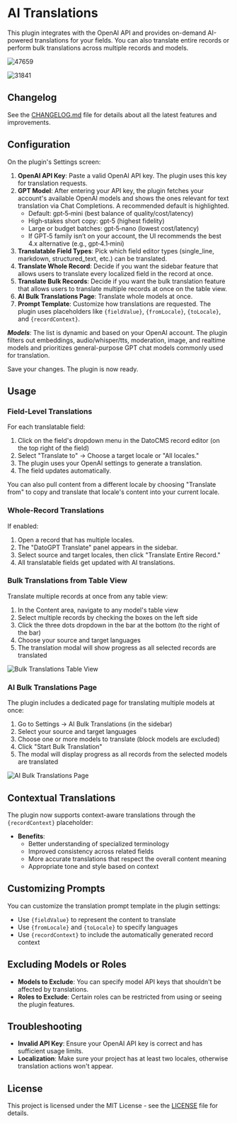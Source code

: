 # AI Translations

This plugin integrates with the OpenAI API and provides on-demand AI-powered translations for your fields. You can also translate entire records or perform bulk translations across multiple records and models.

![47659](https://github.com/user-attachments/assets/2aae06c5-d2fb-404d-ae76-08b5ebd55759)

![31841](https://github.com/user-attachments/assets/a1b4e9aa-d79e-4807-8b90-16b06b65852c)

## Changelog

See the [CHANGELOG.md](./CHANGELOG.md) file for details about all the latest features and improvements.

## Configuration

On the plugin's Settings screen:

1. **OpenAI API Key**: Paste a valid OpenAI API key. The plugin uses this key for translation requests.
2. **GPT Model**: After entering your API key, the plugin fetches your
   account's available OpenAI models and shows the ones relevant for
   text translation via Chat Completions. A recommended default is highlighted.
   - Default: gpt‑5‑mini (best balance of quality/cost/latency)
   - High‑stakes short copy: gpt‑5 (highest fidelity)
   - Large or budget batches: gpt‑5‑nano (lowest cost/latency)
   - If GPT‑5 family isn’t on your account, the UI recommends the best 4.x alternative (e.g., gpt‑4.1‑mini)
3. **Translatable Field Types**: Pick which field editor types (single_line, markdown, structured_text, etc.) can be translated.
4. **Translate Whole Record**: Decide if you want the sidebar feature that allows users to translate every localized field in the record at once.
5. **Translate Bulk Records**: Decide if you want the bulk translation feature that allows users to translate multiple records at once on the table view.
6. **AI Bulk Translations Page**: Translate whole models at once.
7. **Prompt Template**: Customize how translations are requested. The plugin uses placeholders like `{fieldValue}`, `{fromLocale}`, `{toLocale}`, and `{recordContext}`.

_**Models**_: The list is dynamic and based on your OpenAI account. The plugin
filters out embeddings, audio/whisper/tts, moderation, image, and realtime models
and prioritizes general-purpose GPT chat models commonly used for translation.

Save your changes. The plugin is now ready.

## Usage

### Field-Level Translations

For each translatable field:

1. Click on the field's dropdown menu in the DatoCMS record editor (on the top right of the field)
2. Select "Translate to" -> Choose a target locale or "All locales."
3. The plugin uses your OpenAI settings to generate a translation.
4. The field updates automatically.

You can also pull content from a different locale by choosing "Translate from" to copy and translate that locale's content into your current locale.

### Whole-Record Translations

If enabled:

1. Open a record that has multiple locales.
2. The "DatoGPT Translate" panel appears in the sidebar.
3. Select source and target locales, then click "Translate Entire Record."
4. All translatable fields get updated with AI translations.

### Bulk Translations from Table View

Translate multiple records at once from any table view:

1. In the Content area, navigate to any model's table view
2. Select multiple records by checking the boxes on the left side
3. Click the three dots dropdown in the bar at the bottom (to the right of the bar)
4. Choose your source and target languages
5. The translation modal will show progress as all selected records are translated

![Bulk Translations Table View](https://raw.githubusercontent.com/marcelofinamorvieira/datocms-plugin-ai-translations/refs/heads/master/public/assets/bulk-translation-example.png)

### AI Bulk Translations Page

The plugin includes a dedicated page for translating multiple models at once:

1. Go to Settings → AI Bulk Translations (in the sidebar)
2. Select your source and target languages
3. Choose one or more models to translate (block models are excluded)
4. Click "Start Bulk Translation"
5. The modal will display progress as all records from the selected models are translated

![AI Bulk Translations Page](https://github.com/user-attachments/assets/eefd5f25-efc7-4f3b-bf49-ff05d623b35c)

## Contextual Translations

The plugin now supports context-aware translations through the `{recordContext}` placeholder:

- **Benefits**:
  - Better understanding of specialized terminology
  - Improved consistency across related fields
  - More accurate translations that respect the overall content meaning
  - Appropriate tone and style based on context

## Customizing Prompts

You can customize the translation prompt template in the plugin settings:

- Use `{fieldValue}` to represent the content to translate
- Use `{fromLocale}` and `{toLocale}` to specify languages
- Use `{recordContext}` to include the automatically generated record context

## Excluding Models or Roles

- **Models to Exclude**: You can specify model API keys that shouldn't be affected by translations.
- **Roles to Exclude**: Certain roles can be restricted from using or seeing the plugin features.

## Troubleshooting

- **Invalid API Key**: Ensure your OpenAI API key is correct and has sufficient usage limits.
- **Localization**: Make sure your project has at least two locales, otherwise translation actions won't appear.

## License

This project is licensed under the MIT License - see the [LICENSE](LICENSE) file for details.
